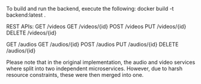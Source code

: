 To build and run the backend, execute the following:
docker build -t backend:latest .

REST APIs:
GET /videos
GET /videos/{id}
POST /videos
PUT /videos/{id}
DELETE /videos/{id}

GET /audios
GET /audios/{id}
POST /audios
PUT /audios/{id}
DELETE /audios/{id}

Please note that in the original implementation, the audio and video services where split into two independent microservices. However, due to harsh resource constraints, these were then merged into one.
